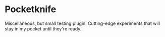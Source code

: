 # Pocketknife
Miscellaneous, but small testing plugin. Cutting-edge experiments that will stay in my pocket until they're ready.
